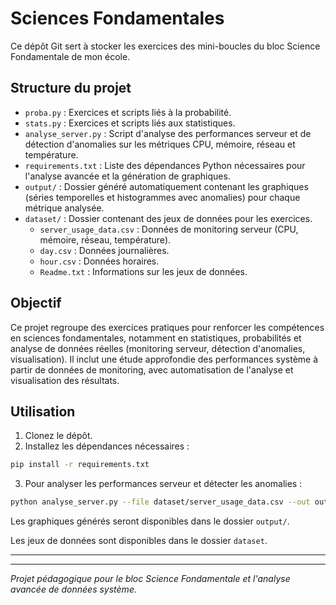 # Sciences Fondamentales

Ce dépôt Git sert à stocker les exercices des mini-boucles du bloc Science Fondamentale de mon école.

## Structure du projet

- `proba.py` : Exercices et scripts liés à la probabilité.
- `stats.py` : Exercices et scripts liés aux statistiques.
- `analyse_server.py` : Script d'analyse des performances serveur et de détection d'anomalies sur les métriques CPU, mémoire, réseau et température.
- `requirements.txt` : Liste des dépendances Python nécessaires pour l'analyse avancée et la génération de graphiques.
- `output/` : Dossier généré automatiquement contenant les graphiques (séries temporelles et histogrammes avec anomalies) pour chaque métrique analysée.
- `dataset/` : Dossier contenant des jeux de données pour les exercices.
    - `server_usage_data.csv` : Données de monitoring serveur (CPU, mémoire, réseau, température).
    - `day.csv` : Données journalières.
    - `hour.csv` : Données horaires.
    - `Readme.txt` : Informations sur les jeux de données.

## Objectif

Ce projet regroupe des exercices pratiques pour renforcer les compétences en sciences fondamentales, notamment en statistiques, probabilités et analyse de données réelles (monitoring serveur, détection d'anomalies, visualisation). Il inclut une étude approfondie des performances système à partir de données de monitoring, avec automatisation de l'analyse et visualisation des résultats.

## Utilisation

1. Clonez le dépôt.
2. Installez les dépendances nécessaires :

```bash
pip install -r requirements.txt
```

3. Pour analyser les performances serveur et détecter les anomalies :

```bash
python analyse_server.py --file dataset/server_usage_data.csv --out output
```

Les graphiques générés seront disponibles dans le dossier `output/`.

Les jeux de données sont disponibles dans le dossier `dataset`.

---

---

*Projet pédagogique pour le bloc Science Fondamentale et l'analyse avancée de données système.*
